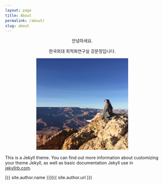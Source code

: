 ```yaml
---
layout: page
title: About 
permalink: /about/
slug: about
---
```



<center>
안녕하세요. <br>

한국외대 최적화연구실 강문정입니다.

<img src = "./images/photo.jpg" width="300" height="300">
</center>

This is a Jekyll theme. You can find out more information about customizing your theme Jekyll, as well as basic documentation Jekyll use in [jekyllrb.com](http://jekyllrb.com/).

[{{ site.author.name }}]({{ site.author.url }})
